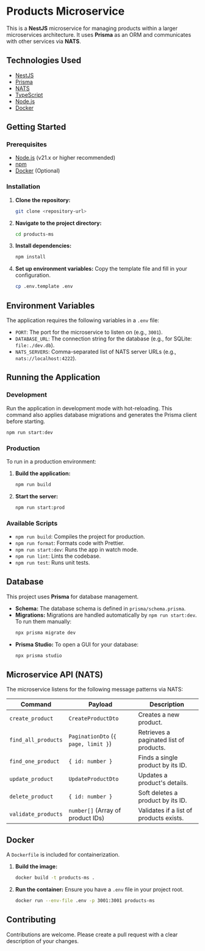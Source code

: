# Products Microservice

This is a **NestJS** microservice for managing products within a larger microservices architecture. It uses **Prisma** as an ORM and communicates with other services via **NATS**.

## Technologies Used

- [NestJS](https://nestjs.com/)
- [Prisma](https://www.prisma.io/)
- [NATS](https://nats.io/)
- [TypeScript](https://www.typescriptlang.org/)
- [Node.js](https://nodejs.org/)
- [Docker](https://www.docker.com/)

## Getting Started

### Prerequisites

- [Node.js](https://nodejs.org/) (v21.x or higher recommended)
- [npm](https://www.npmjs.com/)
- [Docker](https://www.docker.com/) (Optional)

### Installation

1.  **Clone the repository:**
    ```bash
    git clone <repository-url>
    ```
2.  **Navigate to the project directory:**
    ```bash
    cd products-ms
    ```
3.  **Install dependencies:**
    ```bash
    npm install
    ```
4.  **Set up environment variables:**
    Copy the template file and fill in your configuration.
    ```bash
    cp .env.template .env
    ```

## Environment Variables

The application requires the following variables in a `.env` file:

- `PORT`: The port for the microservice to listen on (e.g., `3001`).
- `DATABASE_URL`: The connection string for the database (e.g., for SQLite: `file:./dev.db`).
- `NATS_SERVERS`: Comma-separated list of NATS server URLs (e.g., `nats://localhost:4222`).

## Running the Application

### Development

Run the application in development mode with hot-reloading. This command also applies database migrations and generates the Prisma client before starting.

```bash
npm run start:dev
```

### Production

To run in a production environment:

1.  **Build the application:**
    ```bash
    npm run build
    ```
2.  **Start the server:**
    ```bash
    npm run start:prod
    ```

### Available Scripts

- `npm run build`: Compiles the project for production.
- `npm run format`: Formats code with Prettier.
- `npm run start:dev`: Runs the app in watch mode.
- `npm run lint`: Lints the codebase.
- `npm run test`: Runs unit tests.

## Database

This project uses **Prisma** for database management.

- **Schema:** The database schema is defined in `prisma/schema.prisma`.
- **Migrations:** Migrations are handled automatically by `npm run start:dev`. To run them manually:
  ```bash
  npx prisma migrate dev
  ```
- **Prisma Studio:** To open a GUI for your database:
  ```bash
  npx prisma studio
  ```

## Microservice API (NATS)

The microservice listens for the following message patterns via NATS:

| Command                   | Payload                               | Description                                  |
| ------------------------- | ------------------------------------- | -------------------------------------------- |
| `create_product`          | `CreateProductDto`                    | Creates a new product.                       |
| `find_all_products`       | `PaginationDto` (`{ page, limit }`)   | Retrieves a paginated list of products.      |
| `find_one_product`        | `{ id: number }`                      | Finds a single product by its ID.            |
| `update_product`          | `UpdateProductDto`                    | Updates a product's details.                 |
| `delete_product`          | `{ id: number }`                      | Soft deletes a product by its ID.            |
| `validate_products`       | `number[]` (Array of product IDs)     | Validates if a list of products exists.      |


## Docker

A `Dockerfile` is included for containerization.

1.  **Build the image:**
    ```bash
    docker build -t products-ms .
    ```
2.  **Run the container:**
    Ensure you have a `.env` file in your project root.
    ```bash
    docker run --env-file .env -p 3001:3001 products-ms
    ```

## Contributing

Contributions are welcome. Please create a pull request with a clear description of your changes.